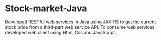 # Stock-market-Java
Developed RESTful web services in Java using JAX-RS to get the current stock price from a third-part web service API. To consume web services developed web client using Html, Css and JavaScript. 
